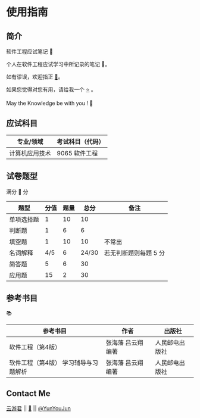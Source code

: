 # 使用指南

## 简介

软件工程应试笔记 :notebook:

个人在软件工程应试学习中所记录的笔记 :open_book:。

如有谬误，欢迎指正 [:tada:](https://github.com/YunYouJun/software-engineering-note/issues/new)。

如果您觉得对您有用，请给我一个 [:star:](https://github.com/YunYouJun/software-engineering-note) 。

May the Knowledge be with you ! :muscle:

## 应试科目

| 专业/领域 | 考试科目（代码） |
| --- | --- |
| 计算机应用技术 | 9065 软件工程 |

## 试卷题型

满分 :100: 分

| 题型 | 分值 | 题量 | 总分 | 备注 |
| --- | --- | --- | --- | --- |
| 单项选择题 | 1 | 10 | 10 |
| 判断题 | 1 | 6 | 6 |
| 填空题 | 1 | 10 | 10 | 不常出 |
| 名词解释 | 4/5 | 6 | 24/30 | 若无判断题则每题 5 分 |
| 简答题 | 5 | 6 | 30 |
| 应用题 | 15 | 2 | 30 |

## 参考书目

:books:

| 参考书目 | 作者 | 出版社 |
| --- | --- | --- |
| 软件工程（第4版） | 张海藩 吕云翔 编著 | 人民邮电出版社 |
| 软件工程（第4版） 学习辅导与习题解析 | 张海藩 吕云翔 编著 | 人民邮电出版社 |

## Contact Me

[云游君](https://yunyoujun.cn) || [:email:](mailto:me@yunyoujun.cn) || [@YunYouJun](https://github.com/YunYouJun)
